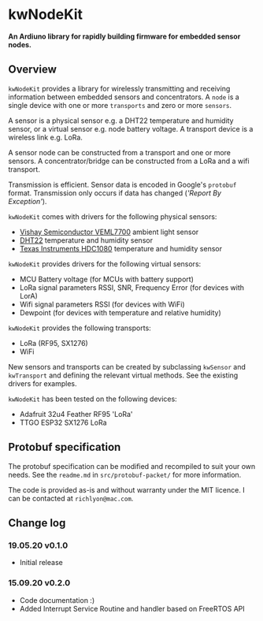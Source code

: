 # kwNodeKit

**An Ardiuno library for rapidly building firmware for embedded sensor nodes.**

## Overview

`kwNodeKit` provides a library for wirelessly transmitting and receiving  information between embedded sensors and concentrators. A `node` is a single device with one or more `transports` and zero or more `sensors`. 

A sensor is a physical sensor e.g. a DHT22 temperature and humidity sensor, or a virtual sensor e.g. node battery voltage. A transport device is a wireless link e.g. LoRa.

A sensor node can be constructed from a transport and one or more sensors. A concentrator/bridge can be constructed from a LoRa and a wifi transport.

Transmission is efficient. Sensor data is encoded in Google's `protobuf` format. Transmission only occurs if data has changed (_'Report By Exception'_).

`kwNodeKit` comes with drivers for the following physical sensors:

* [Vishay Semiconductor VEML7700](https://www.vishay.com/docs/84286/veml7700.pdf) ambient light sensor
* [DHT22](https://www.adafruit.com/product/385) temperature and humidity sensor
* [Texas Instruments HDC1080](https://www.ti.com/product/HDC1080) temperature and humidity sensor

`kwNodeKit` provides drivers for the following virtual sensors:

* MCU Battery voltage (for MCUs with battery support)
* LoRa signal parameters RSSI, SNR, Frequency Error (for devices with LorA)
* Wifi signal parameters RSSI (for devices with WiFi)
* Dewpoint (for devices with temperature and relative humidity)

`kwNodeKit` provides the following transports:

* LoRa (RF95, SX1276)
* WiFi

New sensors and transports can be created by subclassing `kwSensor` and `kwTransport` and defining the relevant virtual methods. See the existing drivers for examples.

`kwNodeKit` has been tested on the following devices:

* Adafruit 32u4 Feather RF95 'LoRa'
* TTGO ESP32 SX1276 LoRa

## Protobuf specification
The protobuf specification can be modified and recompiled to suit your own needs. See the `readme.md` in `src/protobuf-packet/` for more information.

The code is provided as-is and without warranty under the MIT licence. I can be contacted at `richlyon@mac.com`.

## Change log

### 19.05.20 v0.1.0
- Initial release

### 15.09.20 v0.2.0
- Code documentation :)
- Added Interrupt Service Routine and handler based on FreeRTOS API